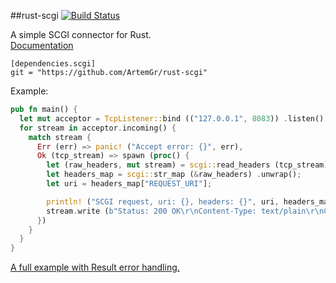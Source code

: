 ##rust-scgi [![Build Status](https://travis-ci.org/ArtemGr/rust-scgi.svg?branch=master)](https://travis-ci.org/ArtemGr/rust-scgi)<br>

A simple SCGI connector for Rust.<br>
<a href="http://www.rust-ci.org/ArtemGr/rust-scgi/doc/scgi/">Documentation</a>

    [dependencies.scgi]
    git = "https://github.com/ArtemGr/rust-scgi"

Example:

```rust
pub fn main() {
  let mut acceptor = TcpListener::bind (("127.0.0.1", 8083)) .listen().unwrap();
  for stream in acceptor.incoming() {
    match stream {
      Err (err) => panic! ("Accept error: {}", err),
      Ok (tcp_stream) => spawn (proc() {
        let (raw_headers, mut stream) = scgi::read_headers (tcp_stream) .unwrap();
        let headers_map = scgi::str_map (&raw_headers) .unwrap();
        let uri = headers_map["REQUEST_URI"];

        println! ("SCGI request, uri: {}, headers: {}", uri, headers_map);
        stream.write (b"Status: 200 OK\r\nContent-Type: text/plain\r\nContent-Length: 4\r\nConnection: close\r\n\r\nHi\r\n") .unwrap();
      })
    }
  }
}
```

[A full example with Result error handling.](https://github.com/ArtemGr/rust-scgi/blob/master/src/example.rs)